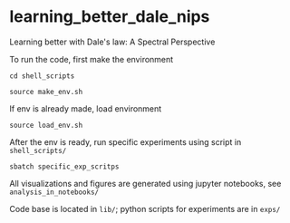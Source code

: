 # learning_better_dale_nips
Learning better with Dale's law: A Spectral Perspective

To run the code, first make the environment

`cd shell_scripts`

`source make_env.sh`

If env is already made, load environment

`source load_env.sh`

After the env is ready, run specific experiments using script in `shell_scripts/`

`sbatch specific_exp_scritps`

All visualizations and figures are generated using jupyter notebooks, see `analysis_in_notebooks/`

Code base is located in `lib/`; python scripts for experiments are in `exps/`



